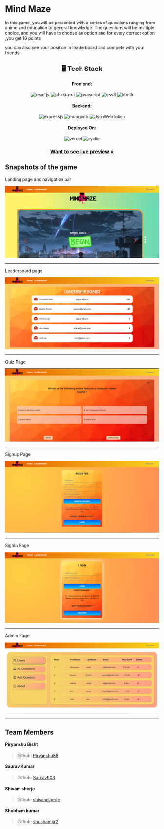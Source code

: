 # Mind Maze

In this game, you will be presented with a series of questions ranging
from anime and education to general knowledge. The questions
will be multiple choice, and you will have to choose an option and for every correct option ,you get 10 points

you can also see your position in leaderboard and compete with your friends.

<h2 align="center">🖥️ Tech Stack</h2>

<h4 align="center">Frontend:</h4>

<p align="center">
  <img src="https://img.shields.io/badge/React-20232A?style=for-the-badge&logo=react&logoColor=61DAFB" alt="reactjs" />
  <img src="https://img.shields.io/badge/Chakra%20UI-3bc7bd?style=for-the-badge&logo=chakraui&logoColor=white" alt="chakra-ui" />
  <img src="https://img.shields.io/badge/JavaScript-323330?style=for-the-badge&logo=javascript&logoColor=F7DF1E" alt="javascript" />
  <img src="https://img.shields.io/badge/CSS3-1572B6?style=for-the-badge&logo=css3&logoColor=white" alt="css3" />
  <img src="https://img.shields.io/badge/HTML5-E34F26?style=for-the-badge&logo=html5&logoColor=white" alt="html5" />
</p>

<h4 align="center">Backend:</h4>

<p align="center">
  <img src="https://img.shields.io/badge/Express.js-000000?style=for-the-badge&logo=express&logoColor=white" alt="expressjs" />
  <img src="https://img.shields.io/badge/MongoDB-4EA94B?style=for-the-badge&logo=mongodb&logoColor=white" alt="mongodb" />
  <img src="https://img.shields.io/badge/JWT-000000?style=for-the-badge&logo=JSON%20web%20tokens&logoColor=white" alt="JsonWebToken" />
</p>

<h4 align="center">Deployed On:</h4>

<p align="center">
  <img src="https://img.shields.io/badge/Netlify-00C7B7?style=for-the-badge&logo=netlify&logoColor=white" alt="vercel" />
  <img src="https://img.shields.io/badge/Cyclic-430098?style=for-the-badge&logo=cyclic&logoColor=white" alt="cyclic" />
</p>

<h3 align="center"><a href="https://mind-maze.netlify.app/"><strong>Want to see live preview »</strong></a></h3>

## Snapshots of the game

Landing page and navigation bar

![LandingPage](/readmeImg/home.png)

---

Leaderboard page

![LandingPage](/readmeImg/leaderboard.png)

---

Quiz Page

![LandingPage](/readmeImg/room.png)

---

Signup Page

![LandingPage](/readmeImg/register.png)

---

SignIn Page

![LandingPage](/readmeImg/login.png)

---

Admin Page

![LandingPage](/readmeImg/admin.png)

---

## Team Members

#### Piryanshu Bisht

> Github: [Piryanshu88](https://github.com/Piryanshu88)

#### Saurav Kumar

> Github: [Saurav903](https://github.com/Saurav903)

#### Shivam sherje

> Github: [shivamsherje](https://github.com/shivamsherje)

#### Shubham kumar

> Github: [shubhamkr2](https://github.com/shubhamkr2)
